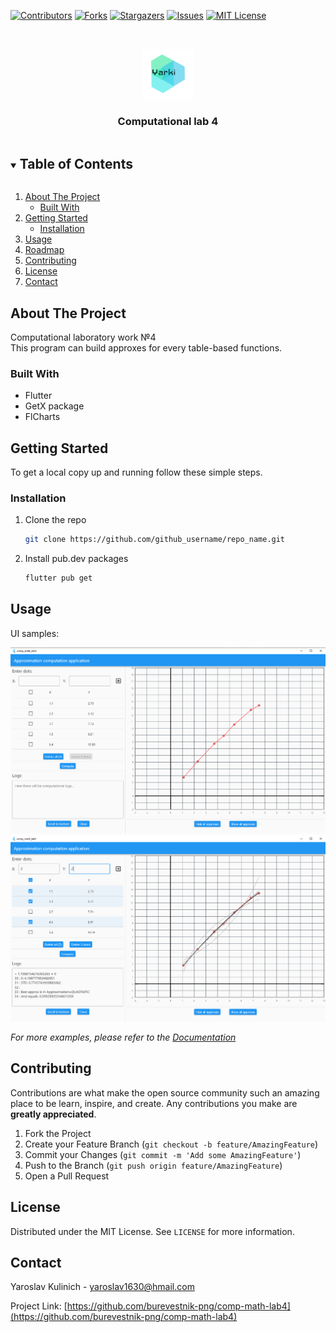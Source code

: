 <!-- PROJECT SHIELDS -->
<!--
*** I'm using markdown "reference style" links for readability.
*** Reference links are enclosed in brackets [ ] instead of parentheses ( ).
*** See the bottom of this document for the declaration of the reference variables
*** for contributors-url, forks-url, etc. This is an optional, concise syntax you may use.
*** https://www.markdownguide.org/basic-syntax/#reference-style-links
-->
[![Contributors][contributors-shield]][contributors-url]
[![Forks][forks-shield]][forks-url]
[![Stargazers][stars-shield]][stars-url]
[![Issues][issues-shield]][issues-url]
[![MIT License][license-shield]][license-url]



<!-- PROJECT LOGO -->
<br />
<p align="center">
  <a href="https://github.com/github_username/repo_name">
    <img src="images/yarki.png" alt="Logo" width="80" height="80">
  </a>

  <h3 align="center">Computational lab 4</h3>
</p>



<!-- TABLE OF CONTENTS -->
<details open="open">
  <summary><h2 style="display: inline-block">Table of Contents</h2></summary>
  <ol>
    <li>
      <a href="#about-the-project">About The Project</a>
      <ul>
        <li><a href="#built-with">Built With</a></li>
      </ul>
    </li>
    <li>
      <a href="#getting-started">Getting Started</a>
      <ul>
        <li><a href="#installation">Installation</a></li>
      </ul>
    </li>
    <li><a href="#usage">Usage</a></li>
    <li><a href="#roadmap">Roadmap</a></li>
    <li><a href="#contributing">Contributing</a></li>
    <li><a href="#license">License</a></li>
    <li><a href="#contact">Contact</a></li>
  </ol>
</details>



<!-- ABOUT THE PROJECT -->
## About The Project

Computational laboratory work №4 <br/>
This program can build approxes for every table-based functions.


### Built With

* Flutter
* GetX package
* FlCharts



<!-- GETTING STARTED -->
## Getting Started

To get a local copy up and running follow these simple steps.


### Installation

1. Clone the repo
   ```sh
   git clone https://github.com/github_username/repo_name.git
   ```
2. Install pub.dev packages
   ```sh
   flutter pub get
   ```



<!-- USAGE EXAMPLES -->
## Usage
UI samples:

![1](./docs/1.png)
![2](./docs/2.png)


_For more examples, please refer to the [Documentation](https://flutter.dev/docs)_



<!-- CONTRIBUTING -->
## Contributing

Contributions are what make the open source community such an amazing place to be learn, inspire, and create. Any contributions you make are **greatly appreciated**.

1. Fork the Project
2. Create your Feature Branch (`git checkout -b feature/AmazingFeature`)
3. Commit your Changes (`git commit -m 'Add some AmazingFeature'`)
4. Push to the Branch (`git push origin feature/AmazingFeature`)
5. Open a Pull Request



<!-- LICENSE -->
## License

Distributed under the MIT License. See `LICENSE` for more information.



<!-- CONTACT -->
## Contact

Yaroslav Kulinich - yaroslav1630@hmail.com

Project Link: [https://github.com/burevestnik-png/comp-math-lab4](https://github.com/burevestnik-png/comp-math-lab4)





<!-- MARKDOWN LINKS & IMAGES -->
<!-- https://www.markdownguide.org/basic-syntax/#reference-style-links -->
[contributors-shield]: https://img.shields.io/github/contributors/burevestnik-png/comp-math-lab4.svg?style=for-the-badge
[contributors-url]: https://github.com/burevestnik-png/comp-math-lab4/graphs/contributors
[forks-shield]: https://img.shields.io/github/forks/burevestnik-png/comp-math-lab4.svg?style=for-the-badge
[forks-url]: https://github.com/burevestnik-png/comp-math-lab4/network/members
[stars-shield]: https://img.shields.io/github/stars/burevestnik-png/comp-math-lab4.svg?style=for-the-badge
[stars-url]: https://github.com/burevestnik-png/comp-math-lab4/stargazers
[issues-shield]: https://img.shields.io/github/issues/burevestnik-png/comp-math-lab4.svg?style=for-the-badge
[issues-url]: https://github.com/burevestnik-png/comp-math-lab4/issues
[license-shield]: https://img.shields.io/github/license/burevestnik-png/comp-math-lab4.svg?style=for-the-badge
[license-url]: https://github.com/burevestnik-png/comp-math-lab4/blob/master/LICENSE.txt
